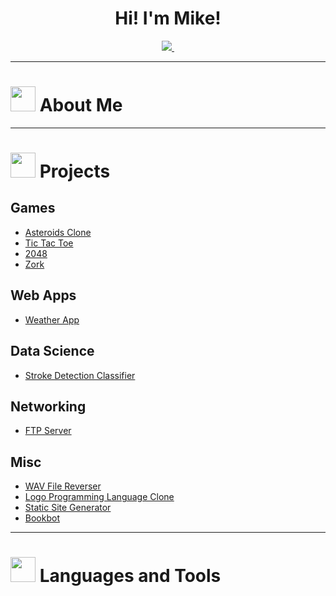 <div id="header" align="center">
  <h1>Hi! I'm Mike!</h1>
  <div id="badges">
    <a href="https://www.linkedin.com/in/michael-melei/">
      <img src="https://img.shields.io/badge/LinkedIn-blue?logo=linkedin&logoColor=white&style=for-the-badge"/>
      <img src="https://komarev.com/ghpvc/?username=mikemel21&style=flat-square&color=blue" alt=""/>
    </a>
  </div>
</div>

---

<div id="About-Me">
  <h1><img src="https://github.com/mikemel21/mikemel21/assets/91397480/a996193a-cd72-4b30-a5a4-3d65808b0d77" width="40" height="40"/> About Me</h1>
</div>

---

<div id="Projects">
  <h1><img src="https://github.com/mikemel21/mikemel21/assets/91397480/9cbe2864-c803-4a45-9859-e85147fdf7f4" width="40" height="40"/> Projects</h1>
  
  <h2>Games</h2>
  <ul>
    <li><a href="https://github.com/mikemel21/CIS343-Asteroids-Clone">Asteroids Clone</a></li>
    <li><a href="https://github.com/mikemel21/Tic-Tac-Toe">Tic Tac Toe</a></li>
    <li><a href="https://github.com/mikemel21/Project2GH">2048</a></li>
    <li><a href="https://github.com/mikemel21/CIS343-GVZork">Zork</a></li>
  </ul>

  <h2>Web Apps</h2>
  <ul>
  <li><a href="https://github.com/mikemel21/Weather-App">Weather App</a></li>
  </ul>

  <h2>Data Science</h2>
  <ul>
    <li><a href="https://github.com/mikemel21/CIS352-Final-Project">Stroke Detection Classifier</a></li>
  </ul>

  <h2>Networking</h2>
  <ul>
    <li><a href="https://github.com/mikemel21/FTP-Server">FTP Server</a></li>
  </ul>
  <h2>Misc</h2>
  <ul>
  <li><a href="https://github.com/mikemel21/CIS343PWAVFileReverser">WAV File Reverser</a></li>
  <li><a href="https://github.com/mikemel21/CIS343-logo">Logo Programming Language Clone</a></li>
  <li><a href="https://github.com/mikemel21/static-site-generator">Static Site Generator</a></li>
  <li><a href="https://github.com/mikemel21/bookbot">Bookbot</a></li>
  </ul>
</div>

---
<div id="langs-tools">
  <h1><img src="https://github.com/mikemel21/mikemel21/assets/91397480/823a27cd-8e84-4e8b-bd3e-df515472eb53" width="40" height="40"/> Languages and Tools</h1>
</div>


